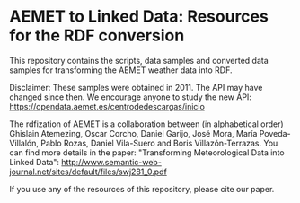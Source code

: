 # AEMET to Linked Data: Resources for the RDF conversion 

This repository contains the scripts, data samples and converted data samples for transforming the AEMET weather data into RDF.

Disclaimer: These samples were obtained in 2011. The API may have changed since then. We encourage anyone to study the new API: https://opendata.aemet.es/centrodedescargas/inicio

The rdfization of AEMET is a collaboration between (in alphabetical order) Ghislain Atemezing, Oscar Corcho, Daniel Garijo, José Mora, María Poveda-Villalón, Pablo Rozas, Daniel Vila-Suero and Boris Villazón-Terrazas. You can find more details in the paper: "Transforming Meteorological Data into Linked Data": http://www.semantic-web-journal.net/sites/default/files/swj281_0.pdf

If you use any of the resources of this repository, please cite our paper.